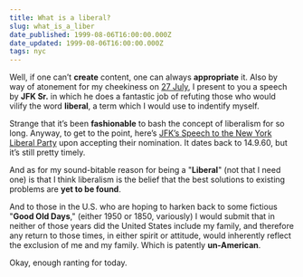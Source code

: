```yaml
---
title: What is a liberal?
slug: what_is_a_liber
date_published: 1999-08-06T16:00:00.000Z
date_updated: 1999-08-06T16:00:00.000Z
tags: nyc
---
```


Well, if one can’t **create** content, one can always **appropriate** it. Also by way of atonement for my cheekiness on [27 July](http://www.dashes.com/anil/1999/07/27/pierre_salinger), I present to you a speech by **JFK Sr.** in which he does a fantastic job of refuting those who would vilify the word **liberal**, a term which I would use to indentify myself.

Strange that it’s been **fashionable** to bash the concept of liberalism for so long. Anyway, to get to the point, here’s [JFK’s Speech to the New York Liberal Party](__GHOST_URL__/anil/liberal.html) upon accepting their nomination. It dates back to 14.9.60, but it’s still pretty timely.

And as for my sound-bitable reason for being a "**Liberal**" (not that I need one) is that I think liberalism is the belief that the best solutions to existing problems are **yet to be found**.

And to those in the U.S. who are hoping to harken back to some fictious "**Good Old Days**," (either 1950 or 1850, variously) I would submit that in neither of those years did the United States include my family, and therefore any return to those times, in either spirit or attitude, would inherently reflect the exclusion of me and my family. Which is patently **un-American**.

Okay, enough ranting for today.
